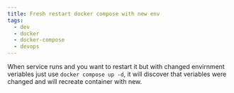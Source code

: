 ```yaml
---
title: Fresh restart docker compose with new env
tags:
  - dev
  - docker
  - docker-compose
  - devops
---
```


When service runs and you want to restart it but with changed envirnment veriables just use `docker compose up -d`, it will discover that veriables were changed and will recreate container with new.